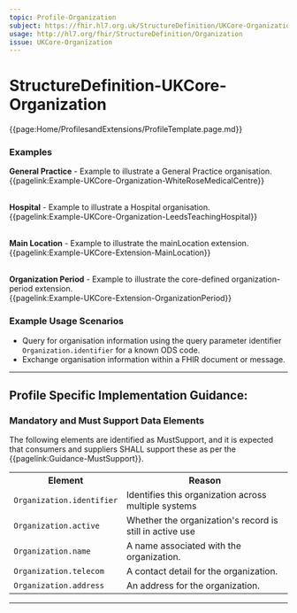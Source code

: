 ```yaml
---
topic: Profile-Organization
subject: https://fhir.hl7.org.uk/StructureDefinition/UKCore-Organization
usage: http://hl7.org/fhir/StructureDefinition/Organization
issue: UKCore-Organization
---
```

# StructureDefinition-UKCore-Organization

<nocheck>
{{page:Home/ProfilesandExtensions/ProfileTemplate.page.md}}

<div id="Examples" class="tabcontent">
  <h3>Examples</h3>
<b>General Practice</b> - Example to illustrate a General Practice organisation.
</br>{{pagelink:Example-UKCore-Organization-WhiteRoseMedicalCentre}}   <br><br>

<b>Hospital</b> - Example to illustrate a Hospital organisation.
</br>{{pagelink:Example-UKCore-Organization-LeedsTeachingHospital}}   <br><br>

<b>Main Location</b> - Example to illustrate the mainLocation extension.
</br>{{pagelink:Example-UKCore-Extension-MainLocation}}   <br><br>

<b>Organization Period</b> - Example to illustrate the core-defined organization-period extension.
</br>{{pagelink:Example-UKCore-Extension-OrganizationPeriod}}
</div>

</nocheck>

<div id="ProfileGuidance">

### Example Usage Scenarios ###

- Query for organisation information using the query parameter identifier `Organization.identifier` for a known ODS code.
- Exchange organisation information within a FHIR document or message.

<hr class="thickline">

## Profile Specific Implementation Guidance: ##

### Mandatory and Must Support Data Elements

The following elements are identified as MustSupport, and it is expected that consumers and suppliers SHALL support these as per the {{pagelink:Guidance-MustSupport}}.

<table class="assets" title="MustSupport element list">
<tr>
<th class="width30">Element</th>
<th class="width70">Reason</th>
</tr>
<tr>
<td><code>Organization.identifier</code></td>
<td>Identifies this organization across multiple systems</td>
</tr>
<tr>
<td><code>Organization.active</code></td>
<td>Whether the organization's record is still in active use</td>
</tr>
<tr>
<td><code>Organization.name</code></td>
<td>A name associated with the organization.</td>
</tr>
<tr>
<td><code>Organization.telecom</code></td>
<td>A contact detail for the organization.</td>
</tr>
<tr>
<td><code>Organization.address</code></td>
<td>An address for the organization.</td>
</tr>
</table>
</div>

---